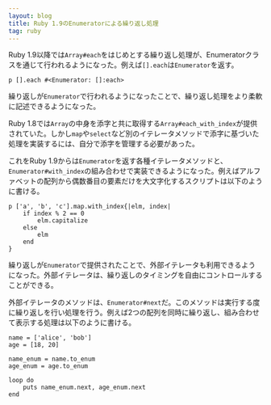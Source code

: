 ```yaml
---
layout: blog
title: Ruby 1.9のEnumeratorによる繰り返し処理
tag: ruby
---
```




Ruby 1.9以降では`Array#each`をはじめとする繰り返し処理が、Enumeratorクラスを通じて行われるようになった。例えば`[].each`は`Enumerator`を返す。

~~~~
p [].each #<Enumerator: []:each>
~~~~

繰り返しが`Enumerator`で行われるようになったことで、繰り返し処理をより柔軟に記述できるようになった。

Ruby 1.8では`Array`の中身を添字と共に取得する`Array#each_with_index`が提供されていた。しかし`map`や`select`など別のイテレータメソッドで添字に基づいた処理を実装するには、自分で添字を管理する必要があった。

これをRuby 1.9からは`Enumerator`を返す各種イテレータメソッドと、`Enumerator#with_index`の組み合わせで実装できるようになった。例えばアルファベットの配列から偶数番目の要素だけを大文字化するスクリプトは以下のように書ける。

~~~~
p ['a', 'b', 'c'].map.with_index{|elm, index|
	if index % 2 == 0	
		elm.capitalize
	else
		elm	
	end
}
~~~~

繰り返しが`Enumerator`で提供されたことで、外部イテレータも利用できるようになった。外部イテレータは、繰り返しのタイミングを自由にコントロールすることができる。

外部イテレータのメソッドは、`Enumerator#next`だ。このメソッドは実行する度に繰り返しを行い処理を行う。例えば2つの配列を同時に繰り返し、組み合わせて表示する処理は以下のように書ける。

~~~~
name = ['alice', 'bob']
age = [18, 20]

name_enum = name.to_enum
age_enum = age.to_enum

loop do
	puts name_enum.next, age_enum.next
end
~~~~
